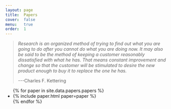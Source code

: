 ```yaml
---
layout: page
title:  Papers
cover:  false
menu:   true
order:  1
---
```


> _Research is an organized method of trying to find out what you are
> going to do after you cannot do what you are doing now. It may also
> be said to be the method of keeping a customer reasonably dissatisfied
> with what he has. That means constant improvement and change so that
> the customer will be stimulated to desire the new product enough to buy
> it to replace the one he has._
>
> ---Charles F. Kettering

<ul>
{% for paper in site.data.papers.papers %}
  <li>
  {% include paper.html paper=paper %}
  </li>
{% endfor %}
</ul>

